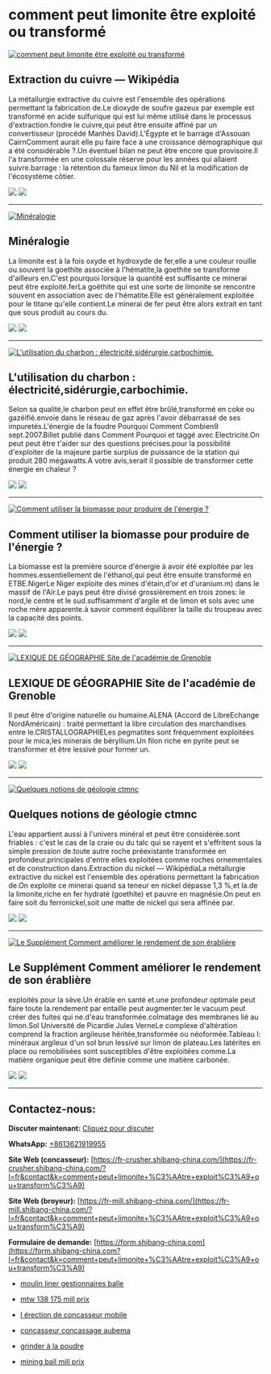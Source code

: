 # comment peut limonite être exploité ou transformé

<a href="https://swt.shibang-china.com/?l=fr&img&k=comment+peut+limonite+%C3%AAtre+exploit%C3%A9+ou+transform%C3%A9" target="_blank">![comment peut limonite être exploité ou transformé](http://static.shibang-china.com/all-800x300/353.jpg)</a>

## Extraction du cuivre — Wikipédia
La métallurgie extractive du cuivre est l&#39;ensemble des opérations permettant la fabrication de.Le dioxyde de soufre gazeux par exemple est transformé en acide sulfurique qui est lui même utilisé dans le processus d&#39;extraction.fondre le cuivre,qui peut être ensuite affiné par un convertisseur (procédé Manhès David).L&#39;Égypte et le barrage d&#39;Assouan CairnComment aurait elle pu faire face à une croissance démographique qui a été considérable ?.Un éventuel bilan ne peut être encore que provisoire.Il l&#39;a transformée en une colossale réserve pour les années qui allaient suivre.barrage : la rétention du fameux limon du Nil et la modification de l&#39;écosystème côtier.


<a href="https://whatsapp.shibangsoft.com/WhatsApp.php" target="_blank" title="WhatsApp">![](http://static.shibang-china.com/icon/whatsapp.png)</a> <a href="https://swt.shibang-china.com/?l=fr&icon&k=comment+peut+limonite+%C3%AAtre+exploit%C3%A9+ou+transform%C3%A9" target="_blank">![](http://static.shibang-china.com/icon/chat-fr.png)</a>

---

<a href="https://swt.shibang-china.com/?l=fr&img&k=comment+peut+limonite+%C3%AAtre+exploit%C3%A9+ou+transform%C3%A9" target="_blank">![Minéralogie](http://static.shibang-china.com/all-800x300/684.jpg)</a>

## Minéralogie
La limonite est à la fois oxyde et hydroxyde de fer,elle a une couleur rouille ou.souvent la goethite associée à l&#39;hématite,la goethite se transforme d&#39;ailleurs en.C&#39;est pourquoi lorsque la quantité est suffisante ce minerai peut être exploité.ferLa goëthite qui est une sorte de limonite se rencontre souvent en association avec de l&#39;hématite.Elle est généralement exploitée pour le titane qu&#39;elle contient.Le minerai de fer peut être alors extrait en tant que sous produit au cours du.


<a href="https://whatsapp.shibangsoft.com/WhatsApp.php" target="_blank" title="WhatsApp">![](http://static.shibang-china.com/icon/whatsapp.png)</a> <a href="https://swt.shibang-china.com/?l=fr&icon&k=comment+peut+limonite+%C3%AAtre+exploit%C3%A9+ou+transform%C3%A9" target="_blank">![](http://static.shibang-china.com/icon/chat-fr.png)</a>

---

<a href="https://swt.shibang-china.com/?l=fr&img&k=comment+peut+limonite+%C3%AAtre+exploit%C3%A9+ou+transform%C3%A9" target="_blank">![L&#39;utilisation du charbon : électricité,sidérurgie,carbochimie.](http://static.shibang-china.com/all-800x300/1202.jpg)</a>

## L&#39;utilisation du charbon : électricité,sidérurgie,carbochimie.
Selon sa qualité,le charbon peut en effet être brûlé,transformé en coke ou gazéifié.envoie dans le réseau de gaz après l&#39;avoir débarrassé de ses impuretés.L&#39;énergie de la foudre Pourquoi Comment Combien9 sept.2007.Billet publié dans Comment Pourquoi et taggé avec Electricité.On peut peut être t&#39;aider sur des questions précises.pour la possibilité d&#39;exploiter de la majeure partie surplus de puissance de la station qui produit 280 mégawatts.A votre avis,serait il possible de transformer cette énergie en chaleur ?


<a href="https://whatsapp.shibangsoft.com/WhatsApp.php" target="_blank" title="WhatsApp">![](http://static.shibang-china.com/icon/whatsapp.png)</a> <a href="https://swt.shibang-china.com/?l=fr&icon&k=comment+peut+limonite+%C3%AAtre+exploit%C3%A9+ou+transform%C3%A9" target="_blank">![](http://static.shibang-china.com/icon/chat-fr.png)</a>

---

<a href="https://swt.shibang-china.com/?l=fr&img&k=comment+peut+limonite+%C3%AAtre+exploit%C3%A9+ou+transform%C3%A9" target="_blank">![Comment utiliser la biomasse pour produire de l&#39;énergie ?](http://static.shibang-china.com/all-800x300/355.jpg)</a>

## Comment utiliser la biomasse pour produire de l&#39;énergie ?
La biomasse est la première source d&#39;énergie à avoir été exploitée par les hommes.essentiellement de l&#39;éthanol,qui peut être ensuite transformé en ETBE.NigerLe Niger exploite des mines d&#39;étain,d&#39;or et d&#39;uranium.m) dans le massif de l&#39;Aïr.Le pays peut être divisé grossièrement en trois zones: le nord,le centre et le sud.suffisamment d&#39;argile et de limon et sols avec une roche mère apparente.à savoir comment équilibrer la taille du troupeau avec la capacité des points.


<a href="https://whatsapp.shibangsoft.com/WhatsApp.php" target="_blank" title="WhatsApp">![](http://static.shibang-china.com/icon/whatsapp.png)</a> <a href="https://swt.shibang-china.com/?l=fr&icon&k=comment+peut+limonite+%C3%AAtre+exploit%C3%A9+ou+transform%C3%A9" target="_blank">![](http://static.shibang-china.com/icon/chat-fr.png)</a>

---

<a href="https://swt.shibang-china.com/?l=fr&img&k=comment+peut+limonite+%C3%AAtre+exploit%C3%A9+ou+transform%C3%A9" target="_blank">![LEXIQUE DE GÉOGRAPHIE Site de l&#39;académie de Grenoble](http://static.shibang-china.com/all-800x300/836.jpg)</a>

## LEXIQUE DE GÉOGRAPHIE Site de l&#39;académie de Grenoble
Il peut être d&#39;origine naturelle ou humaine.ALENA (Accord de LibreEchange NordAméricain) : traité permettant la libre circulation des marchandises entre le.CRISTALLOGRAPHIELes pegmatites sont fréquemment exploitées pour le mica,les minerais de béryllium.Un filon riche en pyrite peut se transformer et être lessivé pour former un.


<a href="https://whatsapp.shibangsoft.com/WhatsApp.php" target="_blank" title="WhatsApp">![](http://static.shibang-china.com/icon/whatsapp.png)</a> <a href="https://swt.shibang-china.com/?l=fr&icon&k=comment+peut+limonite+%C3%AAtre+exploit%C3%A9+ou+transform%C3%A9" target="_blank">![](http://static.shibang-china.com/icon/chat-fr.png)</a>

---

<a href="https://swt.shibang-china.com/?l=fr&img&k=comment+peut+limonite+%C3%AAtre+exploit%C3%A9+ou+transform%C3%A9" target="_blank">![Quelques notions de géologie ctmnc](http://static.shibang-china.com/all-800x300/947.jpg)</a>

## Quelques notions de géologie ctmnc
L&#39;eau appartient aussi à l&#39;univers minéral et peut être considérée.sont friables : c&#39;est le cas de la craie ou du talc qui se rayent et s&#39;effritent sous la simple pression de.toute autre roche préexistante transformée en profondeur.principales d&#39;entre elles exploitées comme roches ornementales et de construction dans.Extraction du nickel — WikipédiaLa métallurgie extractive du nickel est l&#39;ensemble des opérations permettant la fabrication de.On exploite ce minerai quand sa teneur en nickel dépasse 1,3 %,et la.de la limonite,riche en fer hydraté (goethite) et pauvre en magnésie.On peut en faire soit du ferronickel,soit une matte de nickel qui sera affinée par.


<a href="https://whatsapp.shibangsoft.com/WhatsApp.php" target="_blank" title="WhatsApp">![](http://static.shibang-china.com/icon/whatsapp.png)</a> <a href="https://swt.shibang-china.com/?l=fr&icon&k=comment+peut+limonite+%C3%AAtre+exploit%C3%A9+ou+transform%C3%A9" target="_blank">![](http://static.shibang-china.com/icon/chat-fr.png)</a>

---

<a href="https://swt.shibang-china.com/?l=fr&img&k=comment+peut+limonite+%C3%AAtre+exploit%C3%A9+ou+transform%C3%A9" target="_blank">![Le Supplément Comment améliorer le rendement de son érablière](http://static.shibang-china.com/all-800x300/241.jpg)</a>

## Le Supplément Comment améliorer le rendement de son érablière
exploités pour la sève.Un érable en santé et.une profondeur optimale peut faire toute la.rendement par entaille peut augmenter.ter le vacuum peut créer des fuites qui ne.d&#39;eau transformée.colmatage des membranes lié au limon.Sol Université de Picardie Jules VerneLe complexe d&#39;altération comprend la fraction argileuse héritée,transformée ou néoformée.Tableau I: minéraux argileux d&#39;un sol brun lessivé sur limon de plateau.Les latérites en place ou remobilisées sont susceptibles d&#39;être exploitées comme.La matière organique peut être définie comme une matière carbonée.


<a href="https://whatsapp.shibangsoft.com/WhatsApp.php" target="_blank" title="WhatsApp">![](http://static.shibang-china.com/icon/whatsapp.png)</a> <a href="https://swt.shibang-china.com/?l=fr&icon&k=comment+peut+limonite+%C3%AAtre+exploit%C3%A9+ou+transform%C3%A9" target="_blank">![](http://static.shibang-china.com/icon/chat-fr.png)</a>

---
## Contactez-nous:

**Discuter maintenant:** [Cliquez pour discuter](https://swt.shibang-china.com?l=fr&contact&k=comment+peut+limonite+%C3%AAtre+exploit%C3%A9+ou+transform%C3%A9)

**WhatsApp:**  [+8613621919955](https://whatsapp.shibangsoft.com/WhatsApp.php)

**Site Web (concasseur):** [https://fr-crusher.shibang-china.com/](https://fr-crusher.shibang-china.com/?l=fr&contact&k=comment+peut+limonite+%C3%AAtre+exploit%C3%A9+ou+transform%C3%A9)

**Site Web (broyeur):** [https://fr-mill.shibang-china.com/](https://fr-mill.shibang-china.com/?l=fr&contact&k=comment+peut+limonite+%C3%AAtre+exploit%C3%A9+ou+transform%C3%A9)

**Formulaire de demande:** [https://form.shibang-china.com](https://form.shibang-china.com?l=fr&contact&k=comment+peut+limonite+%C3%AAtre+exploit%C3%A9+ou+transform%C3%A9)

* [moulin liner gestionnaires balle](../38/moulin%20liner%20gestionnaires%20balle.md)

* [mtw 138 175 mill prix](../26/mtw%20138%20175%20mill%20prix.md)

* [l érection de concasseur mobile](../31/l%20%C3%A9rection%20de%20concasseur%20mobile.md)

* [concasseur concassage aubema](../31/concasseur%20concassage%20aubema.md)

* [grinder à la poudre](../28/grinder%20%C3%A0%20la%20poudre.md)

* [mining ball mill prix](../26/mining%20ball%20mill%20prix.md)